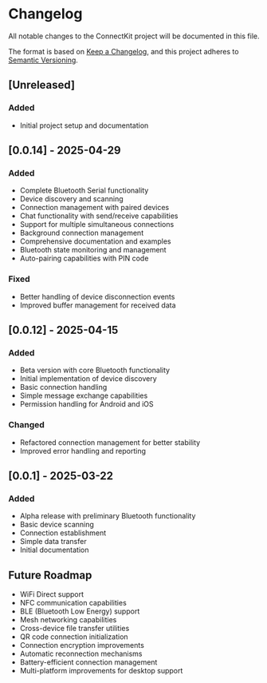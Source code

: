 # Changelog

All notable changes to the ConnectKit project will be documented in this file.

The format is based on [Keep a Changelog](https://keepachangelog.com/en/1.0.0/),
and this project adheres to [Semantic Versioning](https://semver.org/spec/v2.0.0.html).

## [Unreleased]
### Added
- Initial project setup and documentation

## [0.0.14] - 2025-04-29
### Added
- Complete Bluetooth Serial functionality
- Device discovery and scanning
- Connection management with paired devices
- Chat functionality with send/receive capabilities
- Support for multiple simultaneous connections
- Background connection management
- Comprehensive documentation and examples
- Bluetooth state monitoring and management
- Auto-pairing capabilities with PIN code

### Fixed
- Better handling of device disconnection events
- Improved buffer management for received data

## [0.0.12] - 2025-04-15
### Added
- Beta version with core Bluetooth functionality
- Initial implementation of device discovery
- Basic connection handling
- Simple message exchange capabilities
- Permission handling for Android and iOS

### Changed
- Refactored connection management for better stability
- Improved error handling and reporting

## [0.0.1] - 2025-03-22
### Added
- Alpha release with preliminary Bluetooth functionality
- Basic device scanning
- Connection establishment
- Simple data transfer
- Initial documentation

## Future Roadmap
- WiFi Direct support
- NFC communication capabilities
- BLE (Bluetooth Low Energy) support
- Mesh networking capabilities
- Cross-device file transfer utilities
- QR code connection initialization
- Connection encryption improvements
- Automatic reconnection mechanisms
- Battery-efficient connection management
- Multi-platform improvements for desktop support